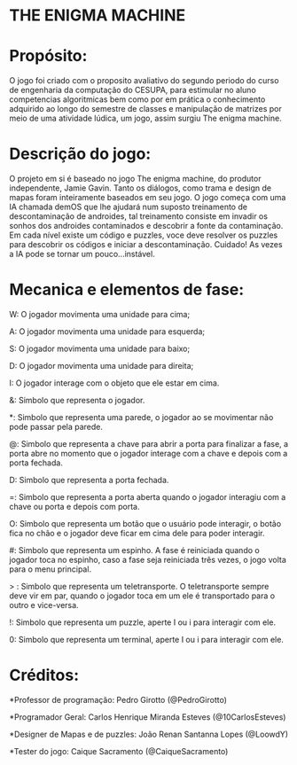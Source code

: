 # THE ENIGMA MACHINE

# Propósito:

O jogo foi criado com o proposito avaliativo do segundo periodo do curso de engenharia da computação do CESUPA, para estimular no aluno competencias algoritmicas bem como por em prática o conhecimento adquirido ao longo do semestre de classes e manipulação de matrizes por meio de uma atividade lúdica, um jogo, assim surgiu The enigma machine.


# Descrição do jogo:

O projeto em si é baseado no jogo The enigma machine, do produtor independente, Jamie Gavin. Tanto os diálogos, como trama e design de mapas foram inteiramente baseados em seu jogo. O jogo começa com uma IA chamada demOS que lhe ajudará num suposto treinamento de descontaminação de androides, tal treinamento consiste em invadir os sonhos dos androides contaminados e descobrir a fonte da contaminação. Em cada nível existe um código e puzzles, voce deve resolver os puzzles para descobrir os códigos e iniciar a descontaminação. Cuidado! As vezes a IA pode se tornar um pouco...instável. 


# Mecanica e elementos de fase:

W: O jogador movimenta uma unidade para cima;

A: O jogador movimenta uma unidade para esquerda;

S: O jogador movimenta uma unidade para baixo;

D: O jogador movimenta uma unidade para direita;

I: O jogador interage com o objeto que ele estar em cima.

&: Simbolo que representa o jogador.

*: Simbolo que representa uma parede, o jogador ao se movimentar não pode passar pela parede.

@: Simbolo que representa a chave para abrir a porta para finalizar a fase, a porta abre no momento que o jogador interage com a chave e depois com a porta fechada.

D: Simbolo que representa a porta fechada.

=: Simbolo que representa a porta aberta quando o jogador interagiu com a chave ou porta e depois com porta.

O: Simbolo que representa um botão que o usuário pode interagir, o botão fica no chão e o jogador deve ficar em cima dele para poder interagir.

#: Simbolo que representa um espinho. A fase é reiniciada quando o jogador toca no espinho, caso a fase seja reiniciada três vezes, o jogo volta para o menu principal.

\> : Simbolo que representa um teletransporte. O teletransporte sempre deve vir em par, quando o jogador toca em um ele é transportado para o outro e vice-versa.

!: Simbolo que representa um puzzle, aperte I ou i para interagir com ele.

0: Simbolo que representa um terminal, aperte I ou i para interagir com ele.

# Créditos:

*Professor de programação: Pedro Girotto (@PedroGirotto)

*Programador Geral: Carlos Henrique Miranda Esteves (@10CarlosEsteves)

*Designer de Mapas e de puzzles: João Renan Santanna Lopes (@LoowdY)

*Tester do jogo: Caique Sacramento (@CaiqueSacramento)
